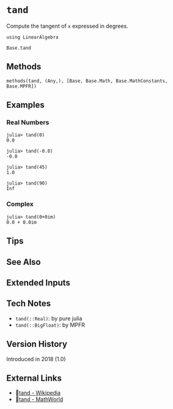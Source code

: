# `tand`

Compute the tangent of `x` expressed in degrees.

```@setup repl_only
using LinearAlgebra
```
```@docs
Base.tand
```


## Methods

```@repl
methods(tand, (Any,), [Base, Base.Math, Base.MathConstants, Base.MPFR])
```


## Examples

### Real Numbers
```jldoctest
julia> tand(0)
0.0

julia> tand(-0.0)
-0.0

julia> tand(45)
1.0

julia> tand(90)
Inf
```

### Complex
```jldoctest
julia> tand(0+0im)
0.0 + 0.0im
```

## Tips


## See Also


## Extended Inputs


## Tech Notes

- `tand(::Real)`: by pure julia
- `tand(::BigFloat)`: by MPFR


## Version History

Introduced in 2018 (1.0)


## External Links
- 🔗[tand - Wikipedia](https://en.wikipedia.org/wiki/ )
- 🔗[tand - MathWorld](https://mathworld.wolfram.com/ )
